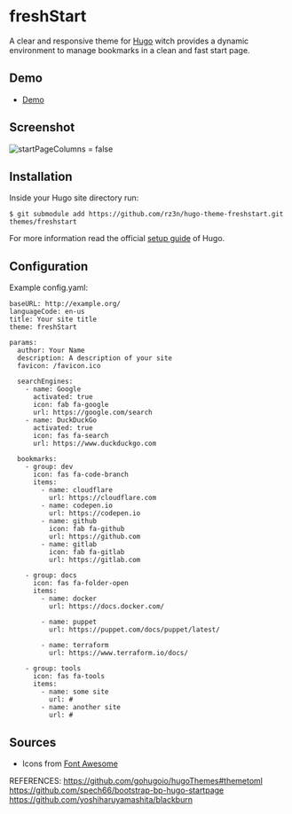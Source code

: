 # freshStart
A clear and responsive theme for [Hugo](//gohugo.io/) witch provides a dynamic environment to manage bookmarks in a clean and fast start page.


## Demo
* [Demo](http://themes.gohugo.io/theme/freshstart/)


## Screenshot
![startPageColumns = false](https://raw.githubusercontent.com/rz3n/hugo-theme-freshstart/master/images/screenshot.png)


## Installation
Inside your Hugo site directory run:
```
$ git submodule add https://github.com/rz3n/hugo-theme-freshstart.git themes/freshstart
```
For more information read the official [setup guide](//gohugo.io/overview/installing/) of Hugo.


## Configuration
Example config.yaml:
```
baseURL: http://example.org/
languageCode: en-us
title: Your site title
theme: freshStart

params:
  author: Your Name
  description: A description of your site
  favicon: /favicon.ico

  searchEngines:
    - name: Google
      activated: true
      icon: fab fa-google
      url: https://google.com/search
    - name: DuckDuckGo
      activated: true
      icon: fas fa-search
      url: https://www.duckduckgo.com

  bookmarks:
    - group: dev
      icon: fas fa-code-branch
      items:
        - name: cloudflare
          url: https://cloudflare.com
        - name: codepen.io
          url: https://codepen.io
        - name: github
          icon: fab fa-github
          url: https://github.com
        - name: gitlab
          icon: fab fa-gitlab
          url: https://gitlab.com

    - group: docs
      icon: fas fa-folder-open
      items:
        - name: docker
          url: https://docs.docker.com/

        - name: puppet
          url: https://puppet.com/docs/puppet/latest/

        - name: terraform
          url: https://www.terraform.io/docs/
    
    - group: tools
      icon: fas fa-tools
      items:
        - name: some site
          url: #
        - name: another site
          url: #

```

## Sources
* Icons from [Font Awesome](https://fontawesome.com/icons?d=gallery)


REFERENCES:
  https://github.com/gohugoio/hugoThemes#themetoml
  https://github.com/spech66/bootstrap-bp-hugo-startpage
  https://github.com/yoshiharuyamashita/blackburn

